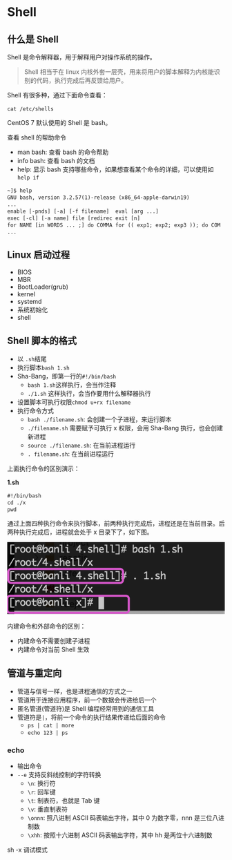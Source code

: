 # Shell

## 什么是 Shell

Shell 是命令解释器，用于解释用户对操作系统的操作。

> Shell 相当于在 linux 内核外套一层壳，用来将用户的脚本解释为内核能识别的代码，执行完成后再反馈给用户。

Shell 有很多种，通过下面命令查看：

```
cat /etc/shells
```

CentOS 7 默认使用的 Shell 是 bash。

查看 shell 的帮助命令

- man bash: 查看 bash 的命令帮助
- info bash: 查看 bash 的文档
- help: 显示 bash 支持哪些命令，如果想查看某个命令的详细，可以使用如 `help if`

```
~]$ help
GNU bash, version 3.2.57(1)-release (x86_64-apple-darwin19)
...
enable [-pnds] [-a] [-f filename]  eval [arg ...]
exec [-cl] [-a name] file [redirec exit [n]
for NAME [in WORDS ... ;] do COMMA for (( exp1; exp2; exp3 )); do COM
...
```

## Linux 启动过程

- BIOS
- MBR
- BootLoader(grub)
- kernel
- systemd
- 系统初始化
- shell

## Shell 脚本的格式

- 以 `.sh`结尾
- 执行脚本`bash 1.sh`
- Sha-Bang，即第一行的`#!/bin/bash`
  - `bash 1.sh`这样执行，会当作注释
  - `./1.sh` 这样执行，会当作要用什么解释器执行
- 设置脚本可执行权限`chmod u+rx filename`
- 执行命令方式
  - `bash ./filename.sh`: 会创建一个子进程，来运行脚本
  - `./filename.sh` 需要赋予可执行 x 权限，会用 Sha-Bang 执行，也会创建新进程
  - `source ./filename.sh`: 在当前进程运行
  - `. filename.sh`: 在当前进程运行

上面执行命令的区别演示：

**1.sh**

```
#!/bin/bash
cd ./x
pwd
```

通过上面四种执行命令来执行脚本，前两种执行完成后，进程还是在当前目录。后两种执行完成后，进程就会处于 x 目录下了，如下图。

![](./imgs/2021-05-15-18-54-34.png)

内建命令和外部命令的区别：

- 内建命令不需要创建子进程
- 内建命令对当前 Shell 生效

## 管道与重定向

- 管道与信号一样，也是进程通信的方式之一
- 管道用于连接应用程序，前一个数据会传递给后一个
- 匿名管道(管道符)是 Shell 编程经常用到的通信工具
- 管道符是`|`，将前一个命令的执行结果传递给后面的命令
  - `ps | cat | more`
  - `echo 123 | ps`

### echo

- 输出命令
- `--e` 支持反斜线控制的字符转换
  - `\n`: 换行符
  - `\r`: 回车键
  - `\t`: 制表符，也就是 Tab 键
  - `\v`: 垂直制表符
  - `\onnn`: 照八进制 ASCII 码表输出字符，其中 0 为数字零，nnn 是三位八进制数
  - `\xhh`: 按照十六进制 ASCII 码表输出字符，其中 hh 是两位十六进制数

sh -x 调试模式
